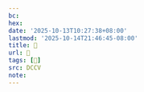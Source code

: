 ```yaml
---
bc:
hex:
date: '2025-10-13T10:27:38+08:00'
lastmod: '2025-10-14T21:46:45-08:00'
title: 􅈙
url: 􅈙
tags: [𩈵]
src: DCCV
note:
---
```

